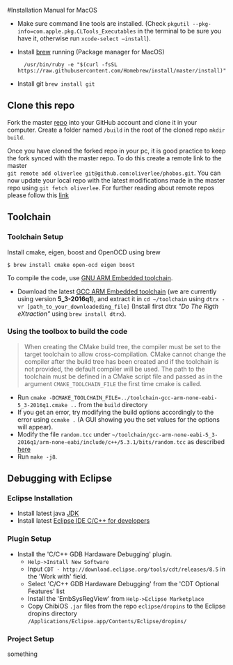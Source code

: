 #Installation Manual for MacOS

* Make sure command line tools are installed. (Check `pkgutil --pkg-info=com.apple.pkg.CLTools_Executables` in the terminal to be sure you have it, otherwise run `xcode-select –install`).
* Install [brew](http://brew.sh/) running (Package manager for MacOS)

        /usr/bin/ruby -e "$(curl -fsSL https://raw.githubusercontent.com/Homebrew/install/master/install)"

* Install git 
`brew install git`

## Clone this repo

Fork the master [repo](https://github.com/oliverlee/phobos) into your GitHub account and clone it in your computer. Create a folder named `/build` in the root of the cloned repo `mkdir build`. 

Once you have cloned the forked repo in your pc, it is good practice to keep the fork synced with the master repo. To do this create a remote link to the master   
`git remote add oliverlee git@github.com:oliverlee/phobos.git`. 
You can now update your local repo with the latest modifications made in the master repo using `git fetch oliverlee`. For further reading about remote repos please follow this [link](https://git-scm.com/book/en/v2/Git-Basics-Working-with-Remotes)

## Toolchain
### Toolchain Setup
Install cmake, eigen, boost and OpenOCD using brew 

    $ brew install cmake open-ocd eigen boost

To compile the code, use [GNU ARM Embedded toolchain](https://launchpad.net/gcc-arm-embedded).

* Download the latest [GCC ARM Embedded toolchain](https://launchpad.net/gcc-arm-embedded/5.0/5-2016-q1-update/+download/gcc-arm-none-eabi-5_3-2016q1-20160330-mac.tar.bz2) (we are currently using version **5_3-2016q1**), and extract it in `cd ~/toolchain` using `dtrx -vr [path_to_your_downloadeding_file]` (Install first dtrx _"Do The Rigth eXtraction"_ using `brew install dtrx`).

### Using the toolbox to build the code
> When creating the CMake build tree, the compiler must be set to the target toolchain to allow cross-compilation. CMake cannot change the compiler after the build tree has been created and if the toolchain is not provided, the default compiler will be used. The path to the toolchain must be defined in a CMake script file and passed as in the argument `CMAKE_TOOLCHAIN_FILE` the first time cmake is called.

* Run `cmake -DCMAKE_TOOLCHAIN_FILE=../toolchain-gcc-arm-none-eabi-5_3-2016q1.cmake ..` from the `build` directory
* If you get an error, try modifying the build options accordingly to the error  using `ccmake .` (A GUI showing you the set values for the options will appear).
* Modify the file `random.tcc` under `~/toolchain/gcc-arm-none-eabi-5_3-2016q1/arm-none-eabi/include/c++/5.3.1/bits/random.tcc` as described [here](https://gcc.gnu.org/bugzilla/attachment.cgi?id=36237&action=diff)
* Run `make -j8`.

## Debugging with Eclipse

### Eclipse Installation

* Install latest java [JDK](http://www.oracle.com/technetwork/java/javase/downloads/jdk8-downloads-2133151.html)
* Install latest [Eclipse IDE C/C++ for developers](http://www.eclipse.org/downloads/download.php?file=/technology/epp/downloads/release/mars/2/eclipse-cpp-mars-2-macosx-cocoa-x86_64.tar.gz) 

### Plugin Setup

* Install the 'C/C++ GDB Hardaware Debugging' plugin. 
    * `Help->Install New Software`
    * Input `CDT - http://download.eclipse.org/tools/cdt/releases/8.5` in the 'Work with' field.
    * Select 'C/C++ GDB Hardaware Debugging' from the 'CDT Optional Features' list
    * Install the 'EmbSysRegView' from `Help->Eclipse Marketplace`
    * Copy ChibiOS `.jar` files from the repo `eclipse/dropins` to the Eclipse dropins directory `/Applications/Eclipse.app/Contents/Eclipse/dropins/`

### Project Setup 

something
